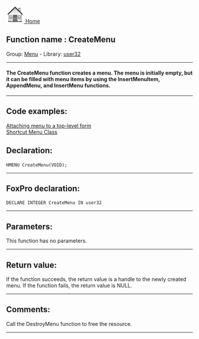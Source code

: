 [<img src="../../images/home.png"> Home ](https://github.com/VFPX/Win32API)  

## Function name : CreateMenu
Group: [Menu](../../functions_group.md#Menu)  -  Library: [user32](../../../libraries.md#user32)  
***  


#### The CreateMenu function creates a menu. The menu is initially empty, but it can be filled with menu items by using the InsertMenuItem, AppendMenu, and InsertMenu functions.
***  


## Code examples:
[Attaching menu to a top-level form](../../samples/sample_208.md)  
[Shortcut Menu Class](../../samples/sample_419.md)  

## Declaration:
```foxpro  
HMENU CreateMenu(VOID);  
```  
***  


## FoxPro declaration:
```foxpro  
DECLARE INTEGER CreateMenu IN user32  
```  
***  


## Parameters:
This function has no parameters.   
***  


## Return value:
If the function succeeds, the return value is a handle to the newly created menu. If the function fails, the return value is NULL.  
***  


## Comments:
Call the DestroyMenu function to free the resource.  
  
***  

